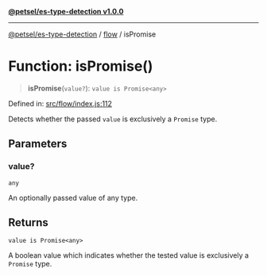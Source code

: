 [**@petsel/es-type-detection v1.0.0**](../../README.md)

***

[@petsel/es-type-detection](../../modules.md) / [flow](../README.md) / isPromise

# Function: isPromise()

> **isPromise**(`value?`): `value is Promise<any>`

Defined in: [src/flow/index.js:112](https://github.com/petsel/es-type-detection/blob/ee065d8dbfab0995c95e9bb864d87647f5391dda/src/flow/index.js#L112)

Detects whether the passed `value` is exclusively a `Promise` type.

## Parameters

### value?

`any`

An optionally passed value of any type.

## Returns

`value is Promise<any>`

A boolean value which indicates whether the tested value is exclusively a `Promise` type.
